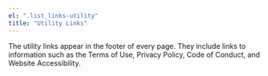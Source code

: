 ```yaml
---
el: ".list_links-utility"
title: "Utility Links"
---
```

The utility links appear in the footer of every page. They include links to information such as the Terms of Use, Privacy Policy,  Code of Conduct, and Website Accessibility.